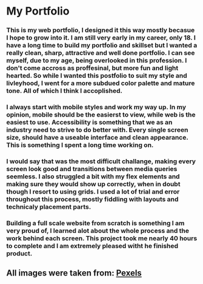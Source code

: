 # My Portfolio 

### This is my web portfolio, I designed it this way mostly becasue I hope to grow into it. I am still very early in my career, only 18. I have a long time to build my portfolio and skillset but I wanted a really clean, sharp, attractive and well done portfolio. I can see myself, due to my age, being overlooked in this profession. I don't come accross as proffesinal, but more fun and light hearted. So while I wanted this postfolio to suit my style and livleyhood, I went for a more subdued color palette and mature tone. All of which I think I accoplished.

### I always start with mobile styles and work my way up. In my opinion, mobile should be the easierst to view, while web is the easiest to use. Accessibility is something that we as an industry need to strive to do better with. Every single screen size, should have a useable interface and clean appearance. This is something I spent a long time working on. 

### I would say that was the most difficult challange, making every screen look good and transitions between media queries seemless. I also struggled a bit with my flex elements and making sure they would show up correctly, when in doubt though I resort to using grids. I used a lot of trial and error throughout this process, mostly fiddling with layouts and technicaly placement parts. 

### Building a full scale website from scratch is something I am very proud of, I learned alot about the whole process and the work behind each screen. This project took me nearly 40 hours to complete and I am extremely pleased witht he finished product. 

## All images were taken from:	[Pexels](https://www.pexels.com/)